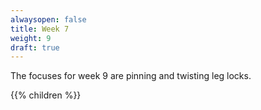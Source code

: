 ```yaml
---
alwaysopen: false
title: Week 7
weight: 9
draft: true
---
```


The focuses for week 9 are pinning and twisting leg locks.

{{% children %}}